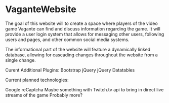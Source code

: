 # VaganteWebsite

The goal of this website will to create a space where players of the video game Vagante can find and discuss information regarding the game. It will provide a user login system that allows for messaging other users, following users and pages, and other common social media systems.

The informational part of the website will feature a dynamically linked database, allowing for cascading changes throughout the website from a single change.

Curent Additional Plugins:
  Bootstrap
  jQuery
  jQuery Datatables

Current planned technologies:

  Google reCaptcha
  Maybe something with Twitch.tv api to bring in direct live streams of the game
  Probably more?
